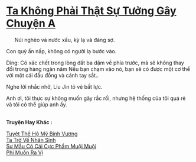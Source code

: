 <a href="https://truyentiki.com/ta-khong-phai-that-su-tuong-gay-chuyen-a.33714/" title="Ta Không Phải Thật Sự Tưởng Gây Chuyện A"><h1>Ta Không Phải Thật Sự Tưởng Gây Chuyện A</h1></a><div style="display:table"><img align="right" style="float: left; padding: 10px;" src="https://truyentiki.com/images/story/200x260/33714.jpg" alt="">Núi nghèo và nước xấu, kỳ lạ và đáng sợ. <p></p> Con quỷ ẩn nấp, không có người lạ bước vào. <p></p> Ding: Có xác chết trong lòng đất ba dặm về phía trước, mà sẽ không thay đổi trong hàng ngàn năm Nếu bạn chạm vào nó, bạn sẽ có được một cơ thể với một cái đầu đồng và cánh tay sắt.. <p></p> Nghe lời nhắc nhở, Liu Jin tỏ vẻ bất lực. <p></p> Anh ơi, tôi thực sự không muốn gây rắc rối, nhưng hệ thống của tôi quá rẻ và tôi có thể giúp anh ấy.</div><p><br><b>Truyện Hay Khác :</b></p><a href="https://truyentiki.com/tuyet-the-ho-my-binh-vuong.33713/" alt="Tuyệt Thế Hộ Mỹ Binh Vương">Tuyệt Thế Hộ Mỹ Binh Vương</a><br/><a href="https://github.com/nownovels/top500/tree/master/truyenhay/33768/" alt="Ta Trở Về Nhân Sinh">Ta Trở Về Nhân Sinh</a><br/><a href="https://www.plurk.com/p/nut3qu" alt="Sư Mẫu Có Cái Cực Phẩm Muội Muội">Sư Mẫu Có Cái Cực Phẩm Muội Muội</a><br/><a href="https://github.com/nownovels/top500/tree/master/truyenhay/33861/" alt="Phi Muốn Ra Vị">Phi Muốn Ra Vị</a><br/>